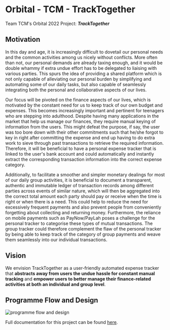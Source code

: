 # Orbital - TCM - TrackTogether

Team TCM's Orbital 2022 Project: **_TrackTogether_**

## Motivation

In this day and age, it is increasingly difficult to dovetail our personal needs and the common activities among us nicely without conflicts. More often than not, our personal demands are already taxing enough, and it would be double whammy if extra undue effort has to be delegated to liaising with various parties. This spurs the idea of providing a shared platform which is not only capable of alleviating our personal burden by simplifying and automating some of our daily tasks, but also capable of seamlessly integrating both the personal and collaborative aspects of our lives.

Our focus will be pivoted on the finance aspects of our lives, which is motivated by the constant need for us to keep track of our own budget and expenses. This becomes increasingly important and pertinent for teenagers who are stepping into adulthood. Despite having many applications in the market that help us manage our finances, they require manual keying of information from the users. This might defeat the purpose, if say, the user was too bore down with their other commitments such that he/she forgot to key in right after committing the expense and end up having to do extra work to sieve through past transactions to retrieve the required information. Therefore, it will be beneficial to have a personal expense tracker that is linked to the user's bank account and could automatically and instantly extract the corresponding transaction information into the correct expense category.

Additionally, to facilitate a smoother and simpler monetary dealings for most of our daily group activities, it is beneficial to document a transparent, authentic and immutable ledger of transaction records among different parties across events of similar nature, which will then be aggregated into the correct total amount each party should pay or receive when the time is right or when there is a need. This could help to reduce the need for excessively frequent payments and also prevent people from conveniently forgetting about collecting and returning money. Furthermore, the reliance on mobile payments such as PayNow/PayLah poses a challenge for the personal tracker to categorise these types of mutual transactions. The group tracker could therefore complement the flaw of the personal tracker by being able to keep track of the category of group payments and weave them seamlessly into our individual transactions.

## Vision

We envision TrackTogether as a user-friendly automated expense tracker that **abstracts away from users the undue hassle for constant manual tracking** and **empower users to better manage their finance-related activities at both an individual and group level**.

## Programme Flow and Design

![programme flow and design](https://user-images.githubusercontent.com/92814312/170858061-ab29c1a4-bc1a-4b53-ba84-054bb6572c11.png)

Full documentation for this project can be found [here](https://docs.google.com/document/d/1pxaldj-d10qNYUETtGEqeoQ6UXYIdUXOeuk6gmx6fY4/edit?usp=sharing).
